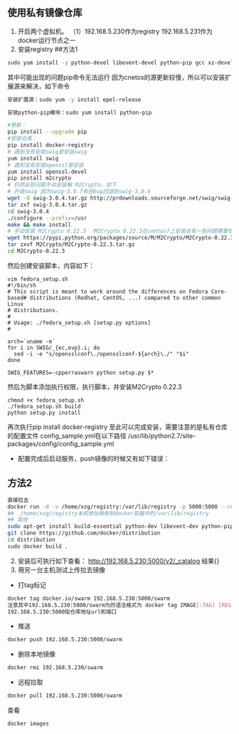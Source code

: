 ## 使用私有镜像仓库
1. 开启两个虚拟机。 （1）192.168.5.230作为registry 192.168.5.231作为docker运行节点之一
2. 安装registry
##方法1
```sh
sudo yum install -y python-devel libevent-devel python-pip gcc xz-devel
```
其中可能出现的问题pip命令无法运行
因为cnetos的源更新较慢，所以可以安装扩展源来解决，如下命令
```sh
安装扩展源：sudo yum -y install epel-release

安装python-pip模块：sudo yum install python-pip
```
```sh
#更新：
pip install --upgrade pip
#安装仓库：
pip install docker-registry
# 遇到没有安装swig是安装swig
yum install swig
# 遇到没有安装openssl是安装
yum install openssl-devel
pip install m2crypto
# 仍然出现问题手动安装解 M2Crypto，如下
# 升级swig 因为swig-3.0.7有些bug回退到swig-3.0.4
wget -O swig-3.0.4.tar.gz http://prdownloads.sourceforge.net/swig/swig-3.0.7.tar.gz
tar zxf swig-3.0.4.tar.gz
cd swig-3.0.4
./configure --prefix=/usr
make && make install
# 手动安装 M2Crypto 0.22.3 （M2Crypto 0.22.3在centos7上安装会有一些问题需要借助脚本）
wget https://pypi.python.org/packages/source/M/M2Crypto/M2Crypto-0.22.3.tar.gz   #下载源码
tar zxvf M2Crypto/M2Crypto-0.22.3.tar.gz                                                                              # 解压
cd M2Crypto-0.22.3
```
然后创建安装脚本，内容如下：
```
vim fedora_setup.sh
#!/bin/sh
# This script is meant to work around the differences on Fedora Core-based# distributions (Redhat, CentOS, ...) compared to other common Linux
# distributions.
#
# Usage: ./fedora_setup.sh [setup.py options]
#

arch=`uname -m`
for i in SWIG/_{ec,evp}.i; do
  sed -i -e "s/opensslconf\./opensslconf-${arch}\./" "$i"
done

SWIG_FEATURES=-cpperraswarn python setup.py $*
```
然后为脚本添加执行权限，执行脚本，并安装M2Crypto 0.22.3
```
chmod +x fedora_setup.sh
./fedora_setup.sh build
python setup.py install
```
再次执行pip install docker-registry
至此可以完成安装，需要注意的是私有仓库的配置文件
config_sample.yml在以下路径 
/usr/lib/python2.7/site-packages/config/config_sample.yml
* 配置完成后启动服务，push镜像的时候又有如下错误：

## 方法2
```sh
直接拉去
docker run -d -v /home/xzg/registry:/var/lib/registry -p 5000:5000 --restart=always --name registry registry
##  /home/xzg/registry本机地址映射到docker容器中的/var/lib/registry
## 其他
sudo apt-get install build-essential python-dev libevent-dev python-pip libssl-dev liblzma-dev libffi-dev
git clone https://github.com/docker/distribution
cd distribution
sudo docker build .
```
2. 安装后可执行如下查看：
http://192.168.5.230:5000/v2/_catalog 结果{}
3. 用另一台主机测试上传拉去镜像
* 打tag标记
```sh
docker tag docker.io/swarm 192.168.5.230:5000/swarm
注意其中192.168.5.230:5000/swarm为的语法格式为 docker tag IMAGE[:TAG] [REGISTRYHOST/][USERNAME/]NAME[:TAG]
192.168.5.230:5000指仓库地址url和端口
```
* 推送
```sh
docker push 192.168.5.230:5000/swarm
```
* 删除本地镜像
```sh
docker rmi 192.168.5.230/swarm
```
* 远程拉取
```sh
docker pull 192.168.5.230:5000/swarm
```
查看
```sh
docker images
```

